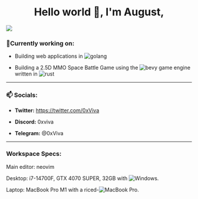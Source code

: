 <h1 align="center">Hello world 👋, I'm August, </h1>
<img src="https://user-images.githubusercontent.com/73097560/115834477-dbab4500-a447-11eb-908a-139a6edaec5c.gif">


### 👷Currently working on:

  - Building web applications in <img alt="golang" src="https://img.shields.io/badge/Go-%2300ADD8.svg?&logo=go&logoColor=white"/> 

   - Building a 2.5D MMO Space Battle Game using the <img alt="bevy" src="https://img.shields.io/badge/Bevy-232326?style=for-the-badge&logo=bevy&logoColor=white)"/> game engine written in <img alt="rust" src="https://img.shields.io/badge/Rust-%23000000.svg?e&logo=rust&logoColor=white"/>

--------------------------------
  
### 📫 Socials:
  
- **Twitter:** https://twitter.com/0xViva 

- **Discord:** 0xviva

- **Telegram:** @0xViva

---------------------------------------------

<h3>Workspace Specs:</h3>
<p>
    
Main editor: neovim

Desktop: i7-14700F, GTX 4070 SUPER, 32GB with <img alt="Windows" src="https://custom-icon-badges.demolab.com/badge/Windows-0078D6?logo=windows11&logoColor=white"/>.

Laptop: MacBook Pro M1 with a riced-<img alt="MacBook Pro" src="https://img.shields.io/badge/macOS-000000?logo=apple&logoColor=F0F0F0"/>.
